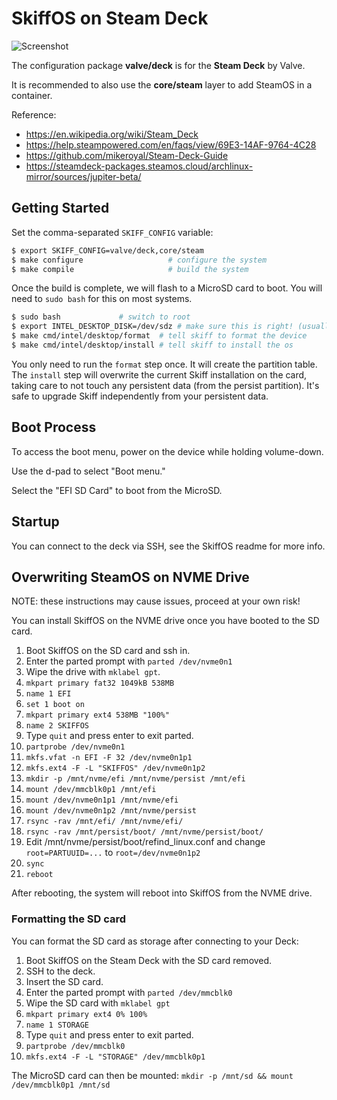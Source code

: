 # SkiffOS on Steam Deck

![Screenshot](../../../resources/images/valve-deck-screenshot.png)

The configuration package **valve/deck** is for the **Steam Deck** by Valve.

It is recommended to also use the **core/steam** layer to add SteamOS in a container.

Reference:

 - https://en.wikipedia.org/wiki/Steam_Deck
 - https://help.steampowered.com/en/faqs/view/69E3-14AF-9764-4C28
 - https://github.com/mikeroyal/Steam-Deck-Guide
 - https://steamdeck-packages.steamos.cloud/archlinux-mirror/sources/jupiter-beta/

## Getting Started

Set the comma-separated `SKIFF_CONFIG` variable:

```sh
$ export SKIFF_CONFIG=valve/deck,core/steam
$ make configure                   # configure the system
$ make compile                     # build the system
```

Once the build is complete, we will flash to a MicroSD card to boot. You will
need to `sudo bash` for this on most systems.

```sh
$ sudo bash             # switch to root
$ export INTEL_DESKTOP_DISK=/dev/sdz # make sure this is right! (usually sdb)
$ make cmd/intel/desktop/format  # tell skiff to format the device
$ make cmd/intel/desktop/install # tell skiff to install the os
```

You only need to run the `format` step once. It will create the partition table.
The `install` step will overwrite the current Skiff installation on the card,
taking care to not touch any persistent data (from the persist partition). It's
safe to upgrade Skiff independently from your persistent data.

## Boot Process

To access the boot menu, power on the device while holding volume-down.

Use the d-pad to select "Boot menu."

Select the "EFI SD Card" to boot from the MicroSD.

## Startup

You can connect to the deck via SSH, see the SkiffOS readme for more info.

## Overwriting SteamOS on NVME Drive

NOTE: these instructions may cause issues, proceed at your own risk!

You can install SkiffOS on the NVME drive once you have booted to the SD card.

 1. Boot SkiffOS on the SD card and ssh in.
 2. Enter the parted prompt with `parted /dev/nvme0n1`
 3. Wipe the drive with `mklabel gpt`.
 4. `mkpart primary fat32 1049kB 538MB`
 5. `name 1 EFI`
 6. `set 1 boot on`
 7. `mkpart primary ext4 538MB "100%"`
 8. `name 2 SKIFFOS`
 9. Type `quit` and press enter to exit parted.
 10. `partprobe /dev/nvme0n1`
 11. `mkfs.vfat -n EFI -F 32 /dev/nvme0n1p1`
 12. `mkfs.ext4 -F -L "SKIFFOS" /dev/nvme0n1p2`
 13. `mkdir -p /mnt/nvme/efi /mnt/nvme/persist /mnt/efi`
 14. `mount /dev/mmcblk0p1 /mnt/efi`
 15. `mount /dev/nvme0n1p1 /mnt/nvme/efi`
 16. `mount /dev/nvme0n1p2 /mnt/nvme/persist`
 17. `rsync -rav /mnt/efi/ /mnt/nvme/efi/`
 18. `rsync -rav /mnt/persist/boot/ /mnt/nvme/persist/boot/`
 19. Edit /mnt/nvme/persist/boot/refind_linux.conf and change `root=PARTUUID=...` to `root=/dev/nvme0n1p2`
 20. `sync`
 21. `reboot`

After rebooting, the system will reboot into SkiffOS from the NVME drive.

### Formatting the SD card

You can format the SD card as storage after connecting to your Deck:

1. Boot SkiffOS on the Steam Deck with the SD card removed.
2. SSH to the deck.
3. Insert the SD card.
4. Enter the parted prompt with `parted /dev/mmcblk0`
5. Wipe the SD card with `mklabel gpt`
6. `mkpart primary ext4 0% 100%`
7. `name 1 STORAGE`
8. Type `quit` and press enter to exit parted.
9. `partprobe /dev/mmcblk0`
10. `mkfs.ext4 -F -L "STORAGE" /dev/mmcblk0p1`

The MicroSD card can then be mounted: `mkdir -p /mnt/sd && mount /dev/mmcblk0p1 /mnt/sd`
